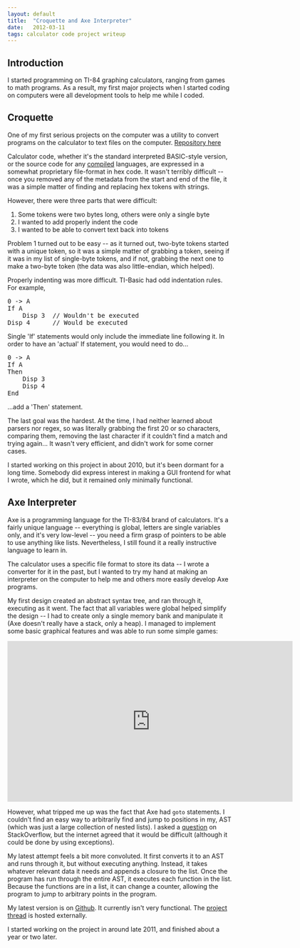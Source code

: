 ```yaml
---
layout: default
title:  "Croquette and Axe Interpreter"
date:   2012-03-11
tags: calculator code project writeup
---
```


## Introduction

I started programming on TI-84 graphing calculators, ranging from games to math programs. As a result, my first major projects when I started coding on computers were all development tools to help me while I coded. 

## Croquette

One of my first serious projects on the computer was a utility to convert programs on the calculator to text files on the computer. [Repository here](http://code.google.com/p/croquette/)

Calculator code, whether it's the standard interpreted BASIC-style version, or the source code for any [compiled](http://axe.omnimaga.org) languages, are expressed in a somewhat proprietary file-format in hex code.  It wasn't terribly difficult -- once you removed any of the metadata from the start and end of the file, it was a simple matter of finding and replacing hex tokens with strings.  

However, there were three parts that were difficult:

1.  Some tokens were two bytes long, others were only a single byte
2.  I wanted to add properly indent the code
3.  I wanted to be able to convert text back into tokens

Problem 1 turned out to be  easy -- as it turned out, two-byte tokens started with a unique token, so it was a simple matter of grabbing a token, seeing if it was in my list of single-byte tokens, and if not, grabbing the next one to make a two-byte token (the data was also little-endian, which helped).

Properly indenting was more difficult.  TI-Basic had odd indentation rules.  For example, 

<pre title="Odd indentation">
0 -> A
If A
    Disp 3  // Wouldn't be executed
Disp 4      // Would be executed
</pre>

Single 'If' statements would only include the immediate line following it.  In order to have an 'actual' If statement, you would need to do...

<pre title="If-then">
0 -> A
If A
Then
    Disp 3
    Disp 4
End
</pre>

...add a 'Then' statement.

The last goal was the hardest.  At the time, I had neither learned about parsers nor regex, so was literally grabbing the first 20 or so characters, comparing them, removing the last character if it couldn't find a match and trying again...   It wasn't very efficient, and didn't work for some corner cases.

I started working on this project in about 2010, but it's been dormant for a long time.  Somebody did express interest in making a GUI frontend for what I wrote, which he did, but it remained only minimally functional. 

## Axe Interpreter

Axe is a programming language for the TI-83/84 brand of calculators.  It's a fairly unique language -- everything is global, letters are single variables only, and it's very low-level -- you need a firm grasp of pointers to be able to use anything like lists.  Nevertheless, I still found it a really instructive language to learn in.

The calculator uses a specific file format to store its data -- I wrote a converter for it in the past, but I wanted to try my hand at making an interpreter on the computer to help me and others more easily develop Axe programs.  

My first design created an abstract syntax tree, and ran through it, executing as it went.  The fact that all variables were global helped simplify the design -- I had to create only a single memory bank and manipulate it (Axe doesn't really have a stack, only a heap).  I managed to implement some basic graphical features and was able to run some simple games:

<iframe width="640" height="360" src="http://www.youtube.com/embed/xscgq5-lwkw" frameborder="0" allowfullscreen></iframe>

However, what tripped me up was the fact that Axe had `goto` statements.  I couldn't find an easy way to arbitrarily find and jump to positions in my,  AST (which was just a large collection of nested lists).  I asked a [question](http://stackoverflow.com/questions/8642355/implementing-goto-in-an-ast) on StackOverflow, but the internet agreed that it would be difficult (although it could be done by using exceptions).

My latest attempt feels a bit more convoluted.  It first converts it to an AST and runs through it, but without executing anything.  Instead, it takes whatever relevant data it needs and appends a closure to the list.  Once the program has run through the entire AST, it executes each function in the list.  Because the functions are in a list, it can change a counter, allowing the program to jump to arbitrary points in the program.

My latest version is on [Github](http://github.com/michael0x2a/axe-interpreter).  It currently isn't very functional.  The [project thread](http://www.omnimaga.org/index.php?PHPSESSID=qa1ao18tlggnf5hpgt3b8pf5d3&topic=11957.0) is hosted externally.

I started working on the project in around late 2011, and finished about a year or two later.